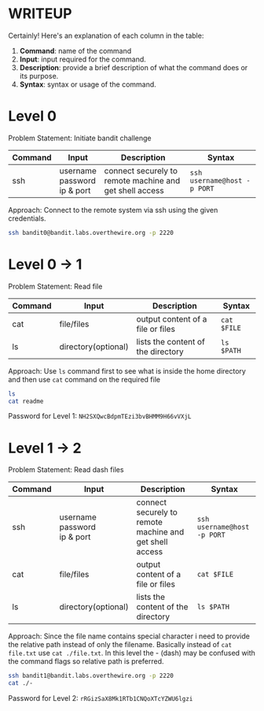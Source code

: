 # WRITEUP

Certainly! Here's an explanation of each column in the table:

1. **Command**: name of the command
2. **Input**: input required for the command.
3. **Description**: provide a brief description of what the command does or its purpose.
4. **Syntax**: syntax or usage of the command.

# Level 0

Problem Statement: Initiate bandit challenge

| Command | Input                             | Description                                             | Syntax                      |
| ------- | --------------------------------- | ------------------------------------------------------- | --------------------------- |
| ssh     | username<br>password<br>ip & port | connect securely to remote machine and get shell access | `ssh username@host -p PORT` |

Approach: Connect to the remote system via ssh using the given credentials.

```Bash
ssh bandit0@bandit.labs.overthewire.org -p 2220
```

# Level 0 -> 1

Problem Statement: Read file

| Command | Input               | Description                        | Syntax      |
| ------- | ------------------- | ---------------------------------- | ----------- |
| cat     | file/files          | output content of a file or files  | `cat $FILE` |
| ls      | directory(optional) | lists the content of the directory | `ls $PATH`  |

Approach: Use `ls` command first to see what is inside the home directory and then use `cat` command on the required file

```Bash
ls
cat readme
```

Password for Level 1: `NH2SXQwcBdpmTEzi3bvBHMM9H66vVXjL`

# Level 1 -> 2

Problem Statement: Read dash files

| Command | Input                             | Description                                             | Syntax                      |
| ------- | --------------------------------- | ------------------------------------------------------- | --------------------------- |
| ssh     | username<br>password<br>ip & port | connect securely to remote machine and get shell access | `ssh username@host -p PORT` |
| cat     | file/files                        | output content of a file or files                       | `cat $FILE`                 |
| ls      | directory(optional)               | lists the content of the directory                      | `ls $PATH`                  |

Approach: Since the file name contains special character i need to provide the relative path instead of only the filename. Basically instead of `cat file.txt` use `cat ./file.txt`. In this level the - (dash) may be confused with the command flags so relative path is preferred.

```Bash
ssh bandit1@bandit.labs.overthewire.org -p 2220
cat ./-
```

Password for Level 2: `rRGizSaX8Mk1RTb1CNQoXTcYZWU6lgzi`
